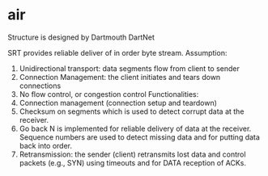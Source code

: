 # air

Structure is designed by Dartmouth DartNet

SRT provides reliable deliver of in order byte stream.
 Assumption:
  1. Unidirectional transport: data segments flow from client to sender
  2. Connection Management: the client initiates and tears down connections
  3. No flow control, or congestion control
 Functionalities:
  1. Connection management (connection setup and teardown)
  2. Checksum on segments which is used to detect corrupt data at the receiver.
  3. Go back N is implemented for reliable delivery of data at the receiver. Sequence numbers are used to detect missing data and for putting data back into order.
  4. Retransmission: the sender (client) retransmits lost data and control packets (e.g., SYN) using timeouts and for DATA reception of ACKs.
